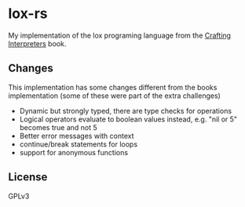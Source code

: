 # lox-rs

My implementation of the lox programing language from the [Crafting Interpreters](https://craftinginterpreters.com/) book.

## Changes

This implementation has some changes different from the books implementation (some of these were part of the extra challenges)

- Dynamic but strongly typed, there are type checks for operations
- Logical operators evaluate to boolean values instead, e.g. "nil or 5" becomes true and not 5
- Better error messages with context
- continue/break statements for loops
- support for anonymous functions

## License

GPLv3
